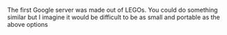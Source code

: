 The first Google server was made out of LEGOs. You could do something similar but I imagine it would be difficult to be as small and portable as the above options
